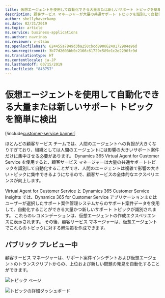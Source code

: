 ```yaml
---
title: 仮想エージェントを使用して自動化できる大量または新しいサポート トピックを簡単に検出
description: 顧客サービス マネージャーが大量の共通サポート トピックを識別して自動化できるようにすることで、人間のエージェントは非常に複雑で影響の大きいトピックに集中することができます。
author: shellyhaverkamp
ms.date: 02/21/2019
ms.topic: article
ms.service: business-applications
ms.author: navrinas
ms.reviewer: v-stsau
ms.openlocfilehash: 624455a7849d3ba250cbcd89006240172984e96d
ms.sourcegitcommit: 3b77d2603bb0c2166c61729c589e1c2e2296fc9d
ms.translationtype: HT
ms.contentlocale: ja-JP
ms.lasthandoff: 03/15/2019
ms.locfileid: "843757"
---
```

# <a name="easily-discover-high-volume-or-emerging-support-topics-that-can-be-automated-with-virtual-agents"></a>仮想エージェントを使用して自動化できる大量または新しいサポート トピックを簡単に検出
[!include[customer-service banner](../../../includes/dynamics365-ai-customer-service.md)]


ほとんどの顧客サービス チームでは、人間のエージェントへの負担が大きくなりすぎており、組織としては人間のエージェントには影響の大きいサポート案件だけに集中させる必要があります。 Dynamics 365 Virtual Agent for Customer Service を使用すると、顧客サービス マネージャーは大量の共通サポートトピックを識別して自動化することができ、人間のエージェントは複雑で影響の大きいトピックに集中できるようになるので、顧客サービスの全体的なエクスペリエンスが向上します。

Virtual Agent for Customer Service と Dynamics 365 Customer Service Insights では、Dynamics 365 for Customer Service アプリケーションまたはユーザーが選択したサポート案件管理システムからのサポート案件データを使用して、自動化することができる大量かつ新しいサポート トピックが識別されます。 これらのレコメンデーションは、仮想エージェントの作成エクスペリエンスに表示されます。 その後、顧客サービス マネージャーは、仮想エージェントでこれらのトピックに対する解決策を作成できます。

## <a name="in-public-preview"></a>パブリック プレビュー中

顧客サービス マネージャーは、サポート案件インシデントおよび仮想エージェントのトランスクリプトからの、上位および新しい問題の発見を自動化することができます。

![トピック ページ](../media/customer-service-virtual-agent-1.png)


![トピックの詳細ダッシュボード](../media/customer-service-virtual-agent-2.png)
